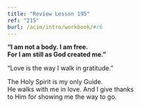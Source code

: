 ```yaml
---
title: "Review Lesson 195"
ref: "215"
burl: /acim/intro/workbook/#r6
---
```


<div markdown="1" class="center">

**“I am not a body. I am free.<br/>
For I am still as God created me.”**
</div>

“Love is the way I walk in gratitude.”

<div markdown="1" class="review center">

The Holy Spirit is my only Guide.<br/>
He walks with me in love. And I give thanks<br/>
to Him for showing me the way to go.
</div>

